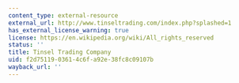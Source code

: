 ```yaml
---
content_type: external-resource
external_url: http://www.tinseltrading.com/index.php?splashed=1
has_external_license_warning: true
license: https://en.wikipedia.org/wiki/All_rights_reserved
status: ''
title: Tinsel Trading Company
uid: f2d75119-0361-4c6f-a92e-38fc8c09107b
wayback_url: ''
---
```

